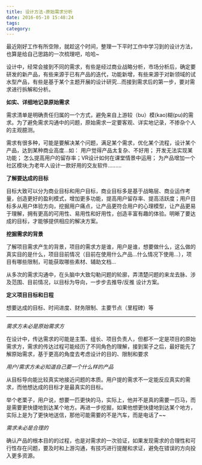 ```yaml
---
title: 设计方法-原始需求分析
date: 2016-05-10 15:48:24
tags:
category:
---
```


最近刚好工作有所空隙，就趁这个时间，整理一下平时工作中学习到的设计方法，也算是给自己思路的一次梳理吧，哈哈~

<!--more-->

设计中，经常会接到不同的需求，有些是经过商业战略分析，市场分析后，确定要研发的新产品，有些来源于已有产品的迭代，功能新增，有些来源于对新领域的试水型产品，有些是基于某个主题开展的设计研究...而接到需求后的第一步，要对需求进行拆解和分析。

**如实、详细地记录原始需求**

需求清单是明确责任归属的一个方式，避免来自上游较（bu）模(kao)糊(pu)的需求。为了避免需求沟通中的问题，原始需求一定要客观、详实地记录，不掺杂个人的主观臆测。

需求有很多种，可能是要解决某个问题，满足某个需求，优化某个流程，设计某个产品，达到某种商业高度…如：
用户觉得产品太复杂、不好用；
开发无法实现某功能；
怎么提高用户的留存率；VR设计如何在课堂情景中运用；
为产品增加一个社区模块;为老年人设计一款好用的交友软件.........

**了解要达成的目标**

目标大致可以分为商业目标和用户目标，商业目标多是基于战略层、商业运作考量，创造更好的盈利模式，增加更多功能，提高用户留存率、提高活跃度；用户目标多从用户体验方向，挖掘用户痛点，让产品更符合用户的心理模型，让产品更易于理解，拥有更高的可用性、易用性和好用性，创造丰富有趣的体验。明晰了要达成的目标，才能够提供相应的解决方案。 

**挖掘需求的背景**

了解项目需求产生的背景，项目的需求方是谁，用户是谁，想要做什么，这么做的真实目的是什么，项目目前情况（目前在使用什么产品…什么情况下使用…），项目有哪些限制，可能获取哪些素材、辅助文档…

从多次的需求沟通中，在头脑中大致勾勒问题的轮廓，弄清楚问题的来龙去脉、涉及范围、目前情况，以目标为导向，一步步去推导/反推 设计方案。

**定义项目目标和日程**

想要达成的目标、时间进度、财务限制、主要节点（里程碑）等

---------------------------------------------------------------------------------
*需求方未必是原始需求方*

在设计中，传达需求的可能是主策、组长、项目负责人，但都不一定是项目的原始需求方，需求的传达过程可能经历了不同角色的理解，接到案子之后，最好能先了解原始需求，基于更高的角度去考虑设计的目的、限制和要求

*用户/需求方未必知道自己要一个什么样的产品*

从目标导向能比较真实地接近问题的本质。用户提的需求不一定能反应真实的需求，而他想达成的目标才是最真实的目标。

举个老栗子，用户说，想要一匹更快的马，实际上，他并不是真的需要一匹马，而是需要更快捷地到达某个地方。再进一步挖掘，如果他想更快捷地到达某个地方，实际上是为了更快地送信，那他可能需要的不是汽车，而是电话了~~

*需求未必是合理的*

确认产品的根本目的的过程，也是对需求的一次验证，如果发现需求的合理性和可行性存在问题，要及时和上游沟通，有技巧进行提醒和求证，避免在错误的方向投入更多资源。
